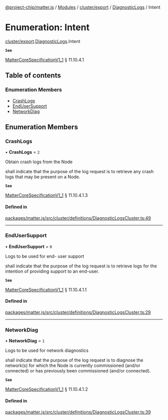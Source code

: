 [@project-chip/matter.js](../README.md) / [Modules](../modules.md) / [cluster/export](../modules/cluster_export.md) / [DiagnosticLogs](../modules/cluster_export.DiagnosticLogs.md) / Intent

# Enumeration: Intent

[cluster/export](../modules/cluster_export.md).[DiagnosticLogs](../modules/cluster_export.DiagnosticLogs.md).Intent

**`See`**

[MatterCoreSpecificationV1_1](../interfaces/spec_export.MatterCoreSpecificationV1_1.md) § 11.10.4.1

## Table of contents

### Enumeration Members

- [CrashLogs](cluster_export.DiagnosticLogs.Intent.md#crashlogs)
- [EndUserSupport](cluster_export.DiagnosticLogs.Intent.md#endusersupport)
- [NetworkDiag](cluster_export.DiagnosticLogs.Intent.md#networkdiag)

## Enumeration Members

### CrashLogs

• **CrashLogs** = ``2``

Obtain crash logs from the Node

shall indicate that the purpose of the log request is to retrieve any crash logs that may be present on a
Node.

**`See`**

[MatterCoreSpecificationV1_1](../interfaces/spec_export.MatterCoreSpecificationV1_1.md) § 11.10.4.1.3

#### Defined in

[packages/matter.js/src/cluster/definitions/DiagnosticLogsCluster.ts:49](https://github.com/project-chip/matter.js/blob/c15b1068/packages/matter.js/src/cluster/definitions/DiagnosticLogsCluster.ts#L49)

___

### EndUserSupport

• **EndUserSupport** = ``0``

Logs to be used for end- user support

shall indicate that the purpose of the log request is to retrieve logs for the intention of providing
support to an end-user.

**`See`**

[MatterCoreSpecificationV1_1](../interfaces/spec_export.MatterCoreSpecificationV1_1.md) § 11.10.4.1.1

#### Defined in

[packages/matter.js/src/cluster/definitions/DiagnosticLogsCluster.ts:29](https://github.com/project-chip/matter.js/blob/c15b1068/packages/matter.js/src/cluster/definitions/DiagnosticLogsCluster.ts#L29)

___

### NetworkDiag

• **NetworkDiag** = ``1``

Logs to be used for network diagnostics

shall indicate that the purpose of the log request is to diagnose the network(s) for which the Node is
currently commissioned (and/or connected) or has previously been commissioned (and/or connected).

**`See`**

[MatterCoreSpecificationV1_1](../interfaces/spec_export.MatterCoreSpecificationV1_1.md) § 11.10.4.1.2

#### Defined in

[packages/matter.js/src/cluster/definitions/DiagnosticLogsCluster.ts:39](https://github.com/project-chip/matter.js/blob/c15b1068/packages/matter.js/src/cluster/definitions/DiagnosticLogsCluster.ts#L39)
